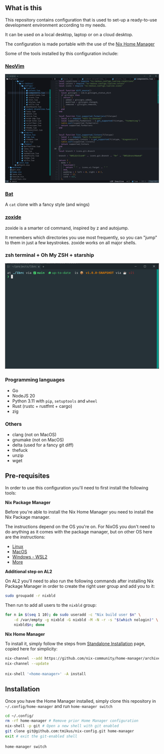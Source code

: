 ## What is this

This repository contains configuration that is used to set-up a ready-to-use development environment according to my needs.

It can be used on a local desktop, laptop or on a cloud desktop.

The configuration is made portable with the use of the [Nix Home Manager](https://nix-community.github.io/home-manager/index.xhtm)

Some of the tools installed by this configuration include:


### [NeoVim](https://neovim.io/)

![Neovim](docs/nvim.png)

### [Bat](https://github.com/sharkdp/bat)

A `cat` clone with a fancy style (and wings)

### [zoxide](https://github.com/ajeetdsouza/zoxide)

zoxide is a smarter cd command, inspired by z and autojump.

It remembers which directories you use most frequently, so you can "jump" to them in just a few keystrokes.
zoxide works on all major shells.

### zsh terminal + Oh My ZSH + starship

![ZSH](docs/zsh.png)

### Programming languages

* Go
* NodeJS 20
* Python 3.11 with `pip`, `setuptools` and `wheel`
* Rust (rustc + rustfmt + cargo)
* zig

### Others

* clang (not on MacOS)
* gnumake (not on MacOS)
* delta (used for a fancy git diff)
* thefuck
* unzip
* wget

## Pre-requisites

In order to use this configuration you'll need to first install the following tools:

**Nix Package Manager**

Before you're able to install the Nix Home Manager you need to install the Nix Package manager.

The instructions depend on the OS you're on. For NixOS you don't need to do anything as it comes with the package manager, but on other OS here are the instructions:

* [Linux](https://nixos.org/download/#nix-install-linux)
* [MacOS](https://nixos.org/download/#nix-install-macos)
* [Windows - WSL2](https://nixos.org/download/#nix-install-windows)
* [More](https://nixos.org/download/#nix-more)

**Additional step on AL2**

On AL2 you'll need to also run the following commands after installing Nix Package Manager in order to create the right user group and add you to it:

```bash
sudo groupadd -r nixbld
```

Then run to add all users to the `nixbld` group:

```bash
for n in $(seq 1 10); do sudo useradd -c "Nix build user $n" \
    -d /var/empty -g nixbld -G nixbld -M -N -r -s "$(which nologin)" \
    nixbld$n; done
```


**Nix Home Manager**

To install it, simply follow the steps from [Standalone Installation](https://nix-community.github.io/home-manager/index.xhtml#ch-installation) page, copied here for simplicity:

```bash
nix-channel --add https://github.com/nix-community/home-manager/archive/release-23.11.tar.gz home-manager
nix-channel --update

nix-shell '<home-manager>' -A install
```

## Installation

Once you have the Home Manager installed, simply clone this repository in `~/.config/home-manager` and run `home-manager switch`

```bash
cd ~/.config/
rm -rf home-manager # Remove prior Home Manager configuration
nix-shell -p git # Open a new shell with git enabled
git clone git@github.com:tmikus/nix-config.git home-manager
exit # exit the git-enabled shell

home-manager switch
```

